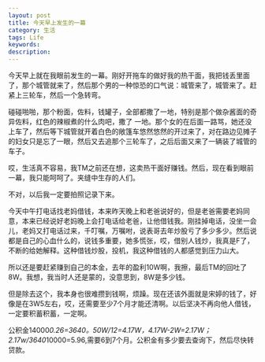 ```yaml
---
layout: post
title: 今天早上发生的一幕
category: 生活
tags: Life 
keywords: 
description: 
---
```





今天早上就在我眼前发生的一幕。刚好开拖车的做好我的热干面，我把钱丢里面了，那个城管就来了，然后那个男的一种惊恐的口气说：城管来了，城管来了。赶紧上三轮车，然后一个急转弯。

碰碰啪啪，那个粉面，佐料，钱罐子，全部都撒了一地，特别是那个做杂酱面的奇异佐料，红色的辣椒煮的什么肉吧，撒了 一地。那个女的在后面一路骂，她还没上车了，然后等下城管就开着白色的敞篷车悠然悠然的开过来了，对在路边见摊子的妇女只是忘了一眼，然后又去追那个三轮车了，之后后面又来了一辆装了城管的车子。

哎，生活真不容易，我TM之前还在想，这卖热干面好赚钱。然后，现在看到眼前一幕，我只能呵呵了。夹缝中生存的人们。

不对，以后我一定要拍照记录下来。

今天中午打电话找老妈借钱，本来昨天晚上和老爸说好的，但是老爸需要老妈同意，本来已经说好老妈晚上会打电话给老爸，让他借钱我。刚挂掉电话，没坐一会儿，老妈又打电话过来，千叮嘱，万嘱咐，说表哥去年炒股亏了多少多少。然后说都是自己的心血什么的，说钱多重要，她多慌张，哎，借别人钱炒，我真是F了，不断的给她解释。这种借钱炒股，投机，我这种借钱的人都感觉到压力山大。

所以还是要赶紧赚到自己的本金，去年的盈利10W啊，我擦，最后TM的回吐了8W。我想，我当时人还是蒙的，没意思到，8W是多少钱。

但是除去这个，我本身也很难攒到钱啊，烦躁。现在还该外面就是宋婷的钱了，好像是在3W5左右，哎，还需要至少7个月才能还清啊。以后坚决不再向他人借钱，一定要积蓄积蓄，一定啊。


公积金14000*0.26=3640。50W/12=4.17W，4.17W-2W=2.17W；2.17w/3640*10000=5.96,需要6到7个月。公积金有多少要去查询下，然后尽快转贷款。

